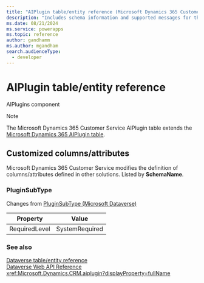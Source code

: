 ```yaml
---
title: "AIPlugin table/entity reference (Microsoft Dynamics 365 Customer Service)"
description: "Includes schema information and supported messages for the AIPlugin table/entity with Microsoft Dynamics 365 Customer Service."
ms.date: 08/21/2024
ms.service: powerapps
ms.topic: reference
author: gandhamm
ms.author: mgandham
search.audienceType: 
  - developer
---
```


# AIPlugin table/entity reference

AIPlugins component

> [!NOTE]
> The Microsoft Dynamics 365 Customer Service AIPlugin table extends the [Microsoft Dynamics 365 AIPlugin table](/dynamics365/developer/entities/aiplugin).



## Customized columns/attributes

Microsoft Dynamics 365 Customer Service modifies the definition of columns/attributes defined in other solutions. Listed by **SchemaName**.

### <a name="BKMK_PluginSubType"></a> PluginSubType

Changes from [PluginSubType (Microsoft Dataverse)](/power-apps/developer/data-platform/reference/entities/aiplugin#BKMK_PluginSubType)

|Property|Value|
|---|---|
|RequiredLevel|SystemRequired|




### See also

[Dataverse table/entity reference](../about-entity-reference.md)  
[Dataverse Web API Reference](/power-apps/developer/data-platform/webapi/reference/about)   
<xref:Microsoft.Dynamics.CRM.aiplugin?displayProperty=fullName>
